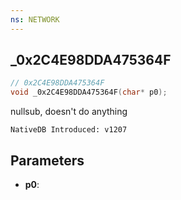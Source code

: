 ```yaml
---
ns: NETWORK
---
```

## _0x2C4E98DDA475364F

```c
// 0x2C4E98DDA475364F
void _0x2C4E98DDA475364F(char* p0);
```

nullsub, doesn't do anything

```
NativeDB Introduced: v1207
```

## Parameters
* **p0**:
